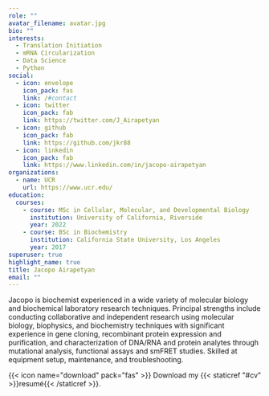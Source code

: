 ```yaml
---
role: ""
avatar_filename: avatar.jpg
bio: ""
interests:
  - Translation Initiation
  - mRNA Circularization
  - Data Science
  - Python
social:
  - icon: envelope
    icon_pack: fas
    link: /#contact
  - icon: twitter
    icon_pack: fab
    link: https://twitter.com/J_Airapetyan
  - icon: github
    icon_pack: fab
    link: https://github.com/jkr88
  - icon: linkedin
    icon_pack: fab
    link: https://www.linkedin.com/in/jacopo-airapetyan
organizations:
  - name: UCR
    url: https://www.ucr.edu/
education:
  courses:
    - course: MSc in Cellular, Molecular, and Developmental Biology
      institution: University of California, Riverside
      year: 2022
    - course: BSc in Biochemistry
      institution: California State University, Los Angeles
      year: 2017
superuser: true
highlight_name: true
title: Jacopo Airapetyan
email: ""
---
```

Jacopo is biochemist experienced in a wide variety of molecular biology and biochemical laboratory research techniques. Principal strengths include conducting collaborative and independent research using molecular biology, biophysics, and biochemistry techniques with significant experience in gene cloning, recombinant protein expression and purification, and characterization of DNA/RNA and protein analytes through mutational analysis, functional assays and smFRET studies. Skilled at equipment setup, maintenance, and troubleshooting.

{{< icon name="download" pack="fas" >}} Download my {{< staticref "#cv" >}}resumé{{< /staticref >}}.
